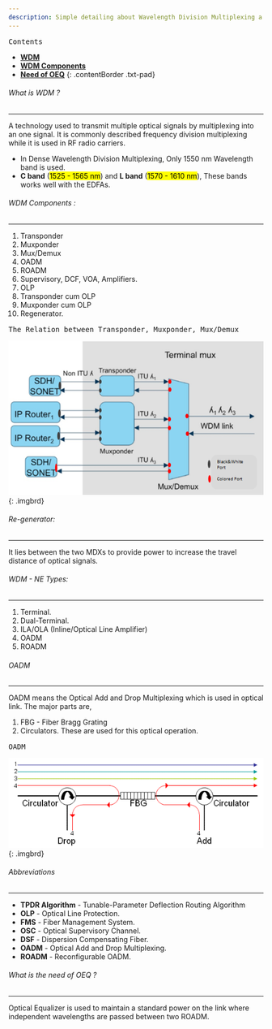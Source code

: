 ```yaml
---
description: Simple detailing about Wavelength Division Multiplexing a technique to increase the bandwidth or capacity of a channel.
---
```

<kbd class="imgtitle">Contents</kbd>

- **[WDM](#what-is-wdm-?)**
- **[WDM Components](#wdm-components:)**
- **[Need of OEQ](#what-is-the-need-of-oeq-?)**
{: .contentBorder .txt-pad}

###### What is WDM ?
<hr>

A technology used to transmit multiple optical signals by multiplexing into an one signal. It is commonly described frequency division multiplexing while it is used in RF radio carriers.
- In Dense Wavelength Division Multiplexing, Only 1550 nm Wavelength band is used.
- **C band** (<mark>1525 - 1565 nm</mark>) and **L band** (<mark>1570 - 1610 nm</mark>), These bands works well with the EDFAs.

###### WDM Components :
---

1. Transponder
2. Muxponder
3. Mux/Demux
4. OADM
5. ROADM
6. Supervisory, DCF, VOA, Amplifiers.
7. OLP
8. Transponder cum OLP
9. Muxponder cum OLP
10. Regenerator.

<kbd class="imgtitle">The Relation between Transponder, Muxponder, Mux/Demux</kbd>

![ems](/images/wdmbasic.png)
{: .imgbrd}

###### Re-generator:
---

It lies between the two MDXs to provide power to increase the travel distance of optical signals.



###### WDM - NE Types:
---

1. Terminal.
2. Dual-Terminal.
3. ILA/OLA (Inline/Optical Line Amplifier)
4. OADM
5. ROADM

###### OADM
<hr>

OADM means the Optical Add and Drop Multiplexing which is used in optical link. The major parts are,
1. FBG - Fiber Bragg Grating 
2. Circulators.
These are used for this optical operation.

<kbd class="imgtitle">OADM</kbd>

![ems](/images/Fbg_oadm.gif)
{: .imgbrd}


###### Abbreviations
---

- **TPDR Algorithm**                -   Tunable-Parameter Deflection Routing Algorithm
- **OLP**       					- 	Optical Line Protection.
- **FMS** 							- 	Fiber Management System.
- **OSC** 							- 	Optical Supervisory Channel.
- **DSF** 							- 	Dispersion Compensating Fiber.
- **OADM** 							- 	Optical Add and Drop Multiplexing.
- **ROADM** 						- 	Reconfigurable OADM.

###### What is the need of OEQ ?
<hr>

Optical Equalizer is used to maintain a standard power on the link where independent wavelengths are passed between two ROADM.

